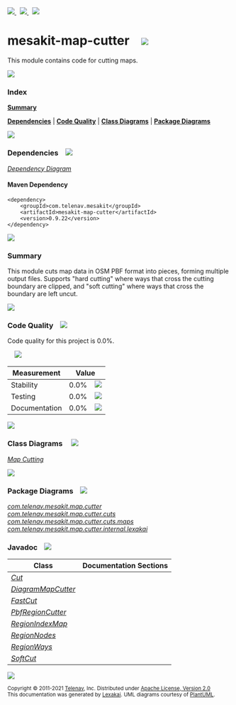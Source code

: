 [//]: # (start-user-text)

<a href="https://www.mesakit.org">
<img src="https://telenav.github.io/telenav-assets/images/icons/web-32.png" srcset="https://telenav.github.io/telenav-assets/images/icons/web-32-2x.png 2x"/>
</a>
&nbsp;
<a href="https://twitter.com/openmesakit">
<img src="https://telenav.github.io/telenav-assets/images/logos/twitter/twitter-32.png" srcset="https://telenav.github.io/telenav-assets/images/logos/twitter/twitter-32-2x.png 2x"/>
</a>
&nbsp;
<a href="https://mesakit.zulipchat.com">
<img src="https://telenav.github.io/telenav-assets/images/logos/zulip/zulip-32.png" srcset="https://telenav.github.io/telenav-assets/images/logos/zulip/zulip-32-2x.png 2x"/>
</a>

[//]: # (end-user-text)

# mesakit-map-cutter &nbsp;&nbsp; <img src="https://telenav.github.io/telenav-assets/images/icons/gears-32.png" srcset="https://telenav.github.io/telenav-assets/images/icons/gears-32-2x.png 2x"/>

This module contains code for cutting maps.

<img src="https://telenav.github.io/telenav-assets/images/separators/horizontal-line-512.png" srcset="https://telenav.github.io/telenav-assets/images/separators/horizontal-line-512-2x.png 2x"/>

### Index

[**Summary**](#summary)  

[**Dependencies**](#dependencies) | [**Code Quality**](#code-quality) | [**Class Diagrams**](#class-diagrams) | [**Package Diagrams**](#package-diagrams)

<img src="https://telenav.github.io/telenav-assets/images/separators/horizontal-line-512.png" srcset="https://telenav.github.io/telenav-assets/images/separators/horizontal-line-512-2x.png 2x"/>

### Dependencies <a name="dependencies"></a> &nbsp;&nbsp; <img src="https://telenav.github.io/telenav-assets/images/icons/dependencies-32.png" srcset="https://telenav.github.io/telenav-assets/images/icons/dependencies-32-2x.png 2x"/>

[*Dependency Diagram*](https://www.mesakit.org/0.9.22/lexakai/mesakit/mesakit-map/cutter/documentation/diagrams/dependencies.svg)

#### Maven Dependency

    <dependency>
        <groupId>com.telenav.mesakit</groupId>
        <artifactId>mesakit-map-cutter</artifactId>
        <version>0.9.22</version>
    </dependency>

<img src="https://telenav.github.io/telenav-assets/images/separators/horizontal-line-128.png" srcset="https://telenav.github.io/telenav-assets/images/separators/horizontal-line-128-2x.png 2x"/>

[//]: # (start-user-text)

### Summary <a name = "summary"></a>

This module cuts map data in OSM PBF format into pieces, forming multiple output files. Supports "hard cutting"
where ways that cross the cutting boundary are clipped, and "soft cutting" where ways that cross the boundary 
are left uncut.

[//]: # (end-user-text)

<img src="https://telenav.github.io/telenav-assets/images/separators/horizontal-line-128.png" srcset="https://telenav.github.io/telenav-assets/images/separators/horizontal-line-128-2x.png 2x"/>

### Code Quality <a name="code-quality"></a> &nbsp;&nbsp; <img src="https://telenav.github.io/telenav-assets/images/icons/ruler-32.png" srcset="https://telenav.github.io/telenav-assets/images/icons/ruler-32-2x.png 2x"/>

Code quality for this project is 0.0%.  
  
&nbsp; &nbsp; <img src="https://telenav.github.io/telenav-assets/images/meters/meter-0-96.png" srcset="https://telenav.github.io/telenav-assets/images/meters/meter-0-96-2x.png 2x"/>

| Measurement   | Value                    |
|---------------|--------------------------|
| Stability     | 0.0%&nbsp; &nbsp; <img src="https://telenav.github.io/telenav-assets/images/meters/meter-0-96.png" srcset="https://telenav.github.io/telenav-assets/images/meters/meter-0-96-2x.png 2x"/>     |
| Testing       | 0.0%&nbsp; &nbsp; <img src="https://telenav.github.io/telenav-assets/images/meters/meter-0-96.png" srcset="https://telenav.github.io/telenav-assets/images/meters/meter-0-96-2x.png 2x"/>       |
| Documentation | 0.0%&nbsp; &nbsp; <img src="https://telenav.github.io/telenav-assets/images/meters/meter-0-96.png" srcset="https://telenav.github.io/telenav-assets/images/meters/meter-0-96-2x.png 2x"/> |

<img src="https://telenav.github.io/telenav-assets/images/separators/horizontal-line-128.png" srcset="https://telenav.github.io/telenav-assets/images/separators/horizontal-line-128-2x.png 2x"/>

### Class Diagrams <a name="class-diagrams"></a> &nbsp; &nbsp; <img src="https://telenav.github.io/telenav-assets/images/icons/diagram-40.png" srcset="https://telenav.github.io/telenav-assets/images/icons/diagram-40-2x.png 2x"/>

[*Map Cutting*](https://www.mesakit.org/0.9.22/lexakai/mesakit/mesakit-map/cutter/documentation/diagrams/diagram-map-cutter.svg)

<img src="https://telenav.github.io/telenav-assets/images/separators/horizontal-line-128.png" srcset="https://telenav.github.io/telenav-assets/images/separators/horizontal-line-128-2x.png 2x"/>

### Package Diagrams <a name="package-diagrams"></a> &nbsp;&nbsp; <img src="https://telenav.github.io/telenav-assets/images/icons/box-24.png" srcset="https://telenav.github.io/telenav-assets/images/icons/box-24-2x.png 2x"/>

[*com.telenav.mesakit.map.cutter*](https://www.mesakit.org/0.9.22/lexakai/mesakit/mesakit-map/cutter/documentation/diagrams/com.telenav.mesakit.map.cutter.svg)  
[*com.telenav.mesakit.map.cutter.cuts*](https://www.mesakit.org/0.9.22/lexakai/mesakit/mesakit-map/cutter/documentation/diagrams/com.telenav.mesakit.map.cutter.cuts.svg)  
[*com.telenav.mesakit.map.cutter.cuts.maps*](https://www.mesakit.org/0.9.22/lexakai/mesakit/mesakit-map/cutter/documentation/diagrams/com.telenav.mesakit.map.cutter.cuts.maps.svg)  
[*com.telenav.mesakit.map.cutter.internal.lexakai*](https://www.mesakit.org/0.9.22/lexakai/mesakit/mesakit-map/cutter/documentation/diagrams/com.telenav.mesakit.map.cutter.internal.lexakai.svg)

### Javadoc <a name="code-quality"></a> &nbsp;&nbsp; <img src="https://telenav.github.io/telenav-assets/images/icons/books-24.png" srcset="https://telenav.github.io/telenav-assets/images/icons/books-24-2x.png 2x"/>

| Class | Documentation Sections  |
|-------|-------------------------|
| [*Cut*](https://www.mesakit.org/0.9.22/javadoc/mesakit/mesakit-map-cutter/com/telenav/mesakit/map/cutter/Cut.html) |  |  
| [*DiagramMapCutter*](https://www.mesakit.org/0.9.22/javadoc/mesakit/mesakit-map-cutter/com/telenav/mesakit/map/cutter/internal/lexakai/DiagramMapCutter.html) |  |  
| [*FastCut*](https://www.mesakit.org/0.9.22/javadoc/mesakit/mesakit-map-cutter/com/telenav/mesakit/map/cutter/cuts/FastCut.html) |  |  
| [*PbfRegionCutter*](https://www.mesakit.org/0.9.22/javadoc/mesakit/mesakit-map-cutter/com/telenav/mesakit/map/cutter/PbfRegionCutter.html) |  |  
| [*RegionIndexMap*](https://www.mesakit.org/0.9.22/javadoc/mesakit/mesakit-map-cutter/com/telenav/mesakit/map/cutter/cuts/maps/RegionIndexMap.html) |  |  
| [*RegionNodes*](https://www.mesakit.org/0.9.22/javadoc/mesakit/mesakit-map-cutter/com/telenav/mesakit/map/cutter/cuts/maps/RegionNodes.html) |  |  
| [*RegionWays*](https://www.mesakit.org/0.9.22/javadoc/mesakit/mesakit-map-cutter/com/telenav/mesakit/map/cutter/cuts/maps/RegionWays.html) |  |  
| [*SoftCut*](https://www.mesakit.org/0.9.22/javadoc/mesakit/mesakit-map-cutter/com/telenav/mesakit/map/cutter/cuts/SoftCut.html) |  |  

[//]: # (start-user-text)



[//]: # (end-user-text)

<img src="https://telenav.github.io/telenav-assets/images/separators/horizontal-line-512.png" srcset="https://telenav.github.io/telenav-assets/images/separators/horizontal-line-512-2x.png 2x"/>

<sub>Copyright &#169; 2011-2021 [Telenav](https://telenav.com), Inc. Distributed under [Apache License, Version 2.0](LICENSE)</sub>  
<sub>This documentation was generated by [Lexakai](https://lexakai.org). UML diagrams courtesy of [PlantUML](https://plantuml.com).</sub>
